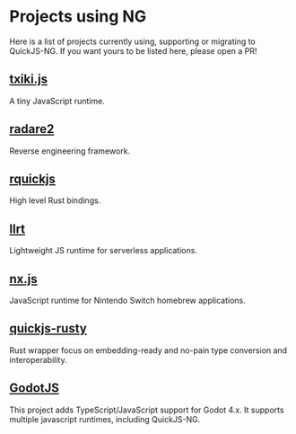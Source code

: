 # Projects using NG

Here is a list of projects currently using, supporting or migrating to QuickJS-NG.
If you want yours to be listed here, please open a PR!

## [txiki.js](https://github.com/saghul/txiki.js)

A tiny JavaScript runtime.

## [radare2](https://github.com/radareorg/radare2)

Reverse engineering framework.

## [rquickjs](https://github.com/DelSkayn/rquickjs)

High level Rust bindings.

## [llrt](https://github.com/awslabs/llrt)

Lightweight JS runtime for serverless applications.

## [nx.js](https://github.com/TooTallNate/nx.js)

JavaScript runtime for Nintendo Switch homebrew applications.

## [quickjs-rusty](https://github.com/Icemic/quickjs-rusty)

Rust wrapper focus on embedding-ready and no-pain type conversion and interoperability. 

## [GodotJS](https://github.com/godotjs/GodotJS)

This project adds TypeScript/JavaScript support for Godot 4.x. It supports multiple javascript runtimes, including QuickJS-NG.

